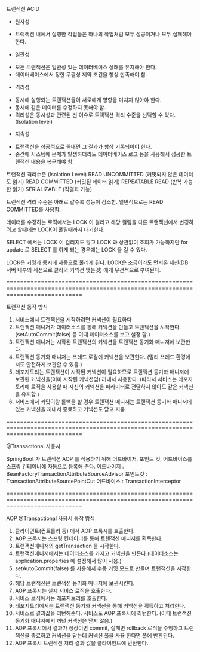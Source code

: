 트랜잭션 ACID
* 원자성
- 트랙잭션 내에서 실행한 작업들은 하나의 작업처럼 모두 성공이거나 모두 실패해야 한다.
* 일관성
- 모든 트랜잭션은 일관성 있는 데이터베이스 상태를 유지해야 한다.
- 데이터베이스에서 정한 무결성 제약 조건을 항상 만족해야 함.
* 격리성
- 동시에 실행되는 트랜잭션들이 서로에게 영향을 미치지 않아야 한다.
- 동시에 같은 데이터를 수정하지 못해야 함.
- 격리성은 동시성과 관련된 선 이슈로 트랙잭션 격리 수준을 선택할 수 있다. (Isolation level)

* 지속성
- 트랜잭션을 성공적으로 끝내면 그 결과가 항상 기록되어야 한다.
- 중간에 시스템에 문제가 발생하더라도 데이터베이스 로그 등을 사용해서 성공한 트랜잭션 내용을 복구해야 함.

트랜잭션 격리수준 (Isolation Level)
READ UNCOMMITTED (커밋되지 않은 데이터도 읽기)
READ COMMITTED (커밋된 데이터 읽기)
REPEATABLE READ (반복 가능한 읽기)
SERIALIZABLE (직렬화 가능)

트랜잭션 격리 수준은 아래로 갈수록 성능이 감소함.
일반적으로는 READ COMMITTED를 사용함.

데이터를 수정하는 로직에서는 LOCK 이 걸리고 해당 컬럼을 다른 트랜잭션에서 변경하려고 할때에는
LOCK이 풀릴때까지 대기한다.

SELECT 에서는 LOCK 이 걸리지도 않고 LOCK 과 상관없이 조회가 가능하지만 for update 로 SELECT 를 하게 되는 경우에는 LOCK 을 걸 수 있다.

LOCK은 커밋과 동시에 자동으로 풀리게 된다.
LOCK은 조금이라도 먼저온 세션(DB 서버 내부의 세션으로 클라와 커넥션 맺는것) 에게 우선적으로 부여된다.

==================================================================================================================================

트랜잭션 동작 방식
1. 서비스에서 트랜잭션을 시작하려면 커넥션이 필요하다
2. 트랜잭션 매니저가 데이터소스를 통해 커넥션을 만들고 트랜잭션을 시작한다. (setAutoCommit(false) 등 이떄 데이터소스를 보고 설정 함.)
3. 트랜잭션 매니저는 시작된 트랜잭션의 커넥션을 트랜잭션 동기화 매니저에 보관한다.
4. 트랜잭션 동기화 매니저는 쓰레드 로컬에 커넥션을 보관한다. (멀티 쓰레드 환경에서도 안전하게 보관할 수 있음.)
5. 레포지토리는 트랜잭션이 시작된 커넥션이 필요하므로 트랜잭션 동기화 매니저에 보관된 커넥션을(이미 시작된 커넥션임) 꺼내서 사용한다. 
   (따라서 서비스는 레포지토리에 로직을 사용할 때 자신의 커넥션을 파라미터로 전달하지 않아도 같은 커넥션을 유지함.)
6. 서비스에서 커밋이랑 롤백을 할 경우 트랜잭션 매니저는 트랜잭션 동기화 매니저에 있는 커넥션을 꺼내서 종료하고 커넥션도 닫고 지움. 

==================================================================================================================================

@Transactional 사용시

SpringBoot 가 트랜잭션 AOP 를 적용하기 위해 어드바이저, 포인트 컷, 어드바이스를
스프링 컨테이너에 자동으로 등록해 준다.
어드바이저 : BeanFactoryTransactionAttributeSourceAdvisor
포인트컷 : TransactionAttributeSourcePointCut
어드바이스 : TransactionInterceptor

==================================================================================================================================

AOP @Transactional 사용시 동작 방식
1. 클라이언트(컨트롤러 등) 에서 AOP 프록시를 호출한다.
2. AOP 프록시는 스프링 컨테이너를 통해 트랜잭션 매니저를 획득한다.
3. 트랜잭션매니저의 getTransaction 을 시작한다.
4. 트랜잭션매니저에서는 데이터소스를 가지고 커넥션을 만든다.(데이터소스는 application.properties 에 설정해서 많이 사용.)
5. setAutoCommit(false) 를 사용해서 수동 커밋 모드로 만들며 트랜잭션을 시작한다. 
6. 해당 트랜잭션은 트랜잭션 동기화 매니저에 보관시킨다.
7. AOP 프록시는 실제 서비스 로직을 호출한다.
8. 서비스 로직에서는 레포지토리를 호출한다.
9. 레포지토리에서는 트랜잭션 동기화 커넥션을 통해 커넥션을 획득하고 처리한다.
10. 서비스로 결과값을 리턴해준다. 서비스도 AOP 프록시에 리턴한다. (이때 트랜잭션 동기화 매니저에서 꺼낸 커넥션은 닫지 않음.)
11. AOP 프록시에서 결과가 정상이면 commit, 실패면 rollback 로직을 수행하고 트랜잭션을 종료하고 커넥션을 닫는데
      커넥션 풀을 사용 한다면 풀에 반환된다.
12. AOP 프록시 트랜잭션 처리 결과 값을 클라이언트에 반환한다.
 